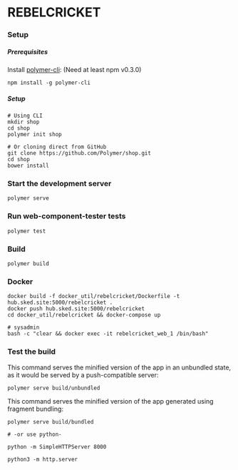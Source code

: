 # REBELCRICKET

### Setup

##### Prerequisites

Install [polymer-cli](https://github.com/Polymer/polymer-cli):
(Need at least npm v0.3.0)

    npm install -g polymer-cli


##### Setup
    # Using CLI
    mkdir shop
    cd shop
    polymer init shop
    
    # Or cloning direct from GitHub
    git clone https://github.com/Polymer/shop.git
    cd shop
    bower install

### Start the development server

    polymer serve

### Run web-component-tester tests

    polymer test

### Build

    polymer build

### Docker

    docker build -f docker_util/rebelcricket/Dockerfile -t hub.sked.site:5000/rebelcricket .
    docker push hub.sked.site:5000/rebelcricket
    cd docker_util/rebelcricket && docker-compose up
    
    # sysadmin
    bash -c "clear && docker exec -it rebelcricket_web_1 /bin/bash"

### Test the build

This command serves the minified version of the app in an unbundled state, as it would be served by a push-compatible server:

    polymer serve build/unbundled
    
This command serves the minified version of the app generated using fragment bundling:

    polymer serve build/bundled

    # -or use python-

    python -m SimpleHTTPServer 8000

    python3 -m http.server

